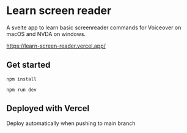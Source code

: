 # Learn screen reader
A svelte app to learn basic screenreader commands for Voiceover on macOS and NVDA on windows.

https://learn-screen-reader.vercel.app/

## Get started

`npm install`

`npm run dev`

## Deployed with Vercel

Deploy automatically when pushing to main branch